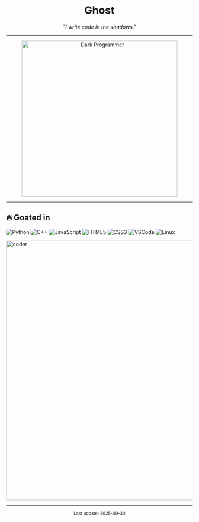 <!-- README.md -->
<!-- ===== عنوان رهيب وغامض ===== -->
<h1 align="center"> Ghost </h1>
<p align="center">
  <em>"I write code  in the shadows."</em>
</p>

---

<!-- ===== صورة غامضة لمبرمج ===== -->
<p align="center">
  <img src="https://camo.githubusercontent.com/8e2bc0135b65bf2a9255f2d14b15d35bfd9280b8848e2d400102accf8f96115b/68747470733a2f2f6d656469612e67697068792e636f6d2f6d656469612f76312e59326c6b505463354d4749334e6a457864484d304f4464305a4777344e4773345a5870785a6d396c614846304d334d3062325273647a49354e6d74734d5768785a326c6c63535a6c634431324d56396e61575a7a58334e6c59584a6a61435a6a6444316e2f48303350755664775245423231414e6b4c582f67697068792e676966" alt="Dark Programmer" width="420"/>
</p>

---

<!-- ===== Goated in (tech) ===== -->
<h2 align="left">🔥 Goated in</h2>
<p>
  <!-- استبدل أو أضف/احذف حسب اللي تبي -->
  <img alt="Python" src="https://img.shields.io/badge/Python-3776AB?style=flat-square&logo=python&logoColor=white" />
  <img alt="C++" src="https://img.shields.io/badge/C++-00599C?style=flat-square&logo=c%2B%2B&logoColor=white" />
  <img alt="JavaScript" src="https://img.shields.io/badge/JavaScript-F7DF1E?style=flat-square&logo=javascript&logoColor=black" />
  <img alt="HTML5" src="https://img.shields.io/badge/HTML5-E34F26?style=flat-square&logo=html5&logoColor=white" />
  <img alt="CSS3" src="https://img.shields.io/badge/CSS3-1572B6?style=flat-square&logo=css3&logoColor=white" />
  <img alt="VSCode" src="https://img.shields.io/badge/VS%20Code-007ACC?style=flat-square&logo=visual-studio-code&logoColor=white" />
  <img alt="Linux" src="https://img.shields.io/badge/Linux-2B2B2B?style=flat-square&logo=linux&logoColor=white" />
</p>

<img alt="coder" src="https://blogger.googleusercontent.com/img/b/R29vZ2xl/AVvXsEhQu5ajFecAwB-TUM3LPoLfIFRKnD3_1OuuDy9Ey0o7nGdggQBvU9FubtN7WnxN27RwPWte9o_eyZzKTs978ppd-DTtCZDk40PSuQhjs_spypdKHMWUFHXqafMHAco6EYET3AHNtzHfekzWdCukqhG3nDSbOTRHJKY4SlGjiuunXeQ-1U8KP0uY015I59c/s16000/State-Sponsored%20Hackers.webp" width="700" />
<!-- ===== Quote more mysterious ===== -->


<!-- ===== مكان لصورة بدل Featured Repos ===== -->


---

<p align="center"><sub>Last update: 2025-09-30</sub></p>
